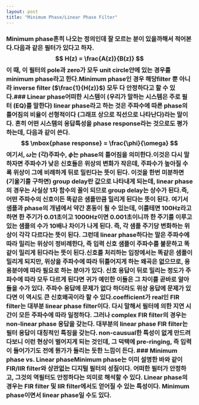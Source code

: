 ```yaml
---
layout: post
title: "Minimum Phase/Linear Phase Filter"
---
```


### Minimum phase흔히 나오는 정의인데 잘 모르는 분이 있을까해서 적어본다.다음과 같은 필터가 있다고 하자. $$ H(z) = \frac{A(z)}{B(z)} $$이 때, 이 필터의 pole과 zero가 모두 unit circle안에 있는 경우를 minimum phase라고 한다.Minimum phase인 경우 해당filter 뿐 아니라 inverse filter ($\frac{1}{H(z)}$) 모두 다 안정하다고 할 수 있다.### Linear phase어떠한 시스템이 (우리가 말하는 시스템은 주로 필터 (EQ)를 말한다) linear phase라고 하는 것은 주파수에 따른 phase의 틀어짐의 비율이 선형적이다 (그래프 상으로 직선으로 나타난다)라는 말이다. 흔히 어떤 시스템의 응답특성을 phase response라는 것으로도 평가하는데, 다음과 같이 쓴다.$$ \mbox{phase response} = \frac{\phi}{\omega} $$여기서, $\omega$는 (각)주파수, $\phi$는 phase의 틀어짐을 의미한다.이것은 다시 말하자면 주파수가 낮은 신호들은 위상의 변화가 작은데, 주파수가 높아질 수록 위상이 그에 비례하게 뒤로 밀린다는 뜻이 된다. 이것을 한번 미분하면 (기울기를 구하면) group delay란 값으로 나타내게 되는데, linear phase의 경우는 사실상 1차 함수의 꼴이 되므로 group delay는 상수가 된다.즉, 어떤 주파수의 신호이든 똑같은 샘플만큼 밀리게 된다는 뜻이 된다. 여기서 샘플과 phase의 개념에서 약간 혼동이 될 수 있는데, 이를테면 100Hz라고 하면 한 주기가 0.01초이고 1000Hz이면 0.001초이니까 한 주기를 이루고 있는 샘플의 수가 10배나 차이가 나게 된다. 즉, 각 샘플 주기당 변화하는 위상이 각각 다르다는 뜻이 된다. 그런데 linear phase하다는 말은 주파수에 따라 밀리는 위상이 정비례한다, 즉 입력 신호 샘플이 주파수를 불문하고 똑같이 밀리게 된다라는 뜻이 된다.신호를 처리하는 입장에서는 똑같은 샘플이 밀리게 되지만, 위상을 주파수에 따라 뒤틀어지게 하는 왜곡은 없으므로, 응용분야에 따라 필요로 하는 분야가 있다. 신호 응답이 뒤로 밀리는 정도가 주파수에 따라 모두 다르게 된다면 귀가 예민한 이들은 그 차이를 곧바로 알아들을 수가 있다. 주파수 응답에 문제가 없다 하더라도 위상 응답에 문제가 있다면 이 역시도 큰 신호왜곡이라 할 수 있다.coefficient가 real인 FIR filter는 대부분 linear phase filter이다. 다시 말해서 필터에 의한 지연 시간이 모든 주파수에 따라 일정하다. 그러나 complex FIR filter의 경우는 non-linear phase 응답을 갖는다. 대부분의 linear phase FIR filter는 필터 응답이 대칭적인 특징을 갖는다. non-causual한 특성이 없게 만드려다보니 이런 현상이 벌어지게 되는 것인데, 그 덕택에 pre-ringing, 즉 입력이 들어가기도 전에 뭔가가 들리는 듯한 느낌이 든다. ### Minimum phase vs. Linear phaseMinimum phase는 이미 설명한 바와 같이 FIR/IIR filter와 상관없는 디지털 필터의 성질이다. 어떠한 필터가 안정하고, 그것의 역필터도 안정하다는 의미로 해석할 수 있다. Linear phase의 경우는 FIR filter 및 IIR filter에서도 얻어질 수 있는 특성이다. Minimum phase이면서 linear phase일 수도 있다. 


